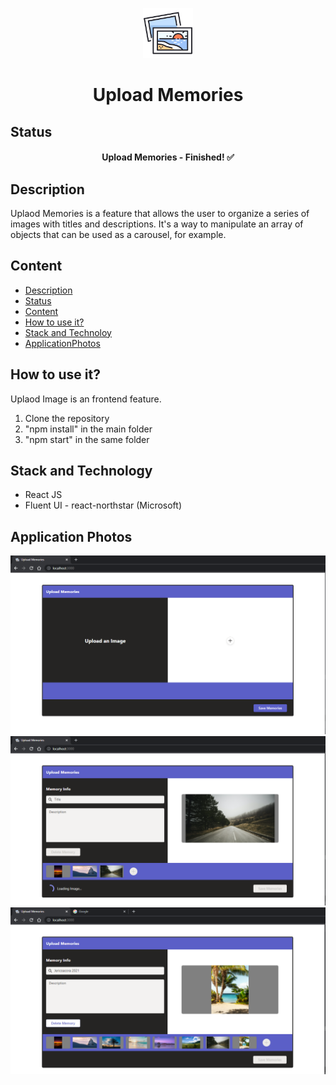 <p align="center">
	<img src="./public/favicon.ico" width="80">
</p>

<h1 align="center">Upload Memories</h1>

## Status

<h4 align="center"> 
	Upload Memories - Finished! ✅
</h4>

## Description

Uplaod Memories is a feature that allows the user to organize a series of images with titles and descriptions. It's a way to manipulate an array of objects that can be used as a carousel, for example. 

## Content

- [Description](#description)
- [Status](#status)
- [Content](#content)
- [How to use it?](#how-to-use-it)
- [Stack and Technoloy](#stack-and-technology)
- [ApplicationPhotos](#application-photos)

## How to use it?

Uplaod Image is an frontend feature.

1. Clone the repository
2. "npm install" in the main folder
3. "npm start" in the same folder

## Stack and Technology

- React JS
- Fluent UI - react-northstar (Microsoft)

## Application Photos

<img src="./src/assets/img1.png">
<img src="./src/assets/img2.png">
<img src="./src/assets/img3.png">


